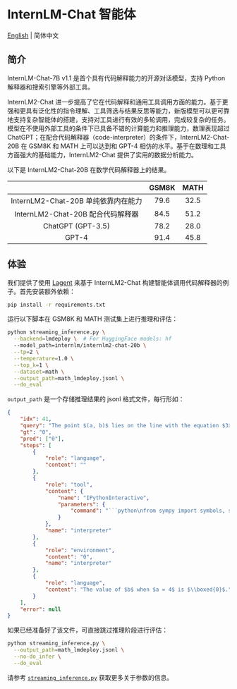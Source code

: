 # InternLM-Chat 智能体

[English](README.md) | 简体中文

## 简介

InternLM-Chat-7B v1.1 是首个具有代码解释能力的开源对话模型，支持 Python 解释器和搜索引擎等外部工具。

InternLM2-Chat 进一步提高了它在代码解释和通用工具调用方面的能力。基于更强和更具有泛化性的指令理解、工具筛选与结果反思等能力，新版模型可以更可靠地支持复杂智能体的搭建，支持对工具进行有效的多轮调用，完成较复杂的任务。模型在不使用外部工具的条件下已具备不错的计算能力和推理能力，数理表现超过 ChatGPT；在配合代码解释器（code-interpreter）的条件下，InternLM2-Chat-20B 在 GSM8K 和 MATH 上可以达到和 GPT-4 相仿的水平。基于在数理和工具方面强大的基础能力，InternLM2-Chat 提供了实用的数据分析能力。

以下是 InternLM2-Chat-20B 在数学代码解释器上的结果。

|                                     | GSM8K | MATH  |
| :---------------------------------: | :---: | :---: |
| InternLM2-Chat-20B 单纯依靠内在能力 | 79.6  | 32.5  |
|  InternLM2-Chat-20B 配合代码解释器  | 84.5  | 51.2  |
|          ChatGPT (GPT-3.5)          | 78.2  | 28.0  |
|                GPT-4                | 91.4  | 45.8  |

## 体验

我们提供了使用 [Lagent](lagent_zh-CN.md) 来基于 InternLM2-Chat 构建智能体调用代码解释器的例子。首先安装额外依赖：

```bash
pip install -r requirements.txt
```

运行以下脚本在 GSM8K 和 MATH 测试集上进行推理和评估：

```bash
python streaming_inference.py \
  --backend=lmdeploy \  # For HuggingFace models: hf
  --model_path=internlm/internlm2-chat-20b \
  --tp=2 \
  --temperature=1.0 \
  --top_k=1 \
  --dataset=math \
  --output_path=math_lmdeploy.jsonl \
  --do_eval
```

`output_path` 是一个存储推理结果的 jsonl 格式文件，每行形如：

```json
{
    "idx": 41, 
    "query": "The point $(a, b)$ lies on the line with the equation $3x + 2y = 12.$ When $a = 4$, what is the value of $b$?",
    "gt": "0",
    "pred": ["0"],
    "steps": [
        {
            "role": "language",
            "content": ""
        },
        {
            "role": "tool",
            "content": {
                "name": "IPythonInteractive",
                "parameters": {
                    "command": "```python\nfrom sympy import symbols, solve\n\ndef find_b():\n    x, y = symbols('x y')\n    equation = 3*x + 2*y - 12\n    b = solve(equation.subs(x, 4), y)[0]\n\n    return b\n\nresult = find_b()\nprint(result)\n```"
                }
            },
            "name": "interpreter"
        },
        {
            "role": "environment",
            "content": "0",
            "name": "interpreter"
        },
        {
            "role": "language",
            "content": "The value of $b$ when $a = 4$ is $\\boxed{0}$."
        }
    ],
    "error": null
}
```

如果已经准备好了该文件，可直接跳过推理阶段进行评估：

```bash
python streaming_inference.py \
  --output_path=math_lmdeploy.jsonl \
  --no-do_infer \
  --do_eval
```

请参考 [`streaming_inference.py`](streaming_inference.py) 获取更多关于参数的信息。
